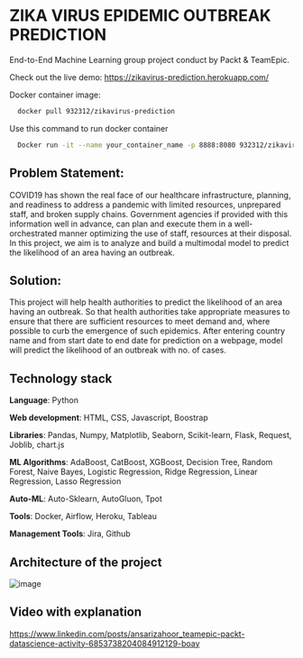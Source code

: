 # ZIKA VIRUS EPIDEMIC OUTBREAK PREDICTION
End-to-End Machine Learning group project conduct by Packt &amp; TeamEpic.


Check out the live demo: https://zikavirus-prediction.herokuapp.com/

Docker container image: 

```bash
  docker pull 932312/zikavirus-prediction
```

Use this command to run docker container

```bash
  Docker run -it --name your_container_name -p 8888:8080 932312/zikavirus-prediction:latest
```



## Problem Statement:
COVID19 has shown the real face of our healthcare infrastructure, planning, and readiness to address a pandemic with limited resources, unprepared staff, and broken supply chains. Government agencies if provided with this information well in advance, can plan and execute them in a well-orchestrated manner optimizing the use of staff, resources at their disposal. In this project, we aim is to analyze and build a multimodal model to predict the likelihood of an area having an outbreak.

## Solution:
This project will help health authorities to predict the likelihood of an area having an outbreak. So that health authorities take appropriate measures to ensure that there are sufficient resources to meet demand and, where possible to curb the emergence of such epidemics. After entering country name and from start date to end date for prediction on a webpage, model will predict the likelihood of an outbreak with no. of cases.


## Technology stack
**Language**: Python

**Web development**: HTML, CSS, Javascript, Boostrap

**Libraries**: Pandas, Numpy, Matplotlib, Seaborn, Scikit-learn, Flask, Request, Joblib, chart.js

**ML Algorithms**: AdaBoost, CatBoost, XGBoost, Decision Tree, Random Forest, Naive Bayes, Logistic Regression, Ridge Regression, Linear Regression, Lasso Regression

**Auto-ML**: Auto-Sklearn, AutoGluon, Tpot

**Tools**: Docker, Airflow, Heroku, Tableau

**Management Tools**: Jira, Github


## Architecture of the project
![image](https://user-images.githubusercontent.com/66164268/135323580-289f7b8f-72de-449d-ab6b-add562db8382.png)

## Video with explanation
https://www.linkedin.com/posts/ansarizahoor_teamepic-packt-datascience-activity-6853738204084912129-boay
